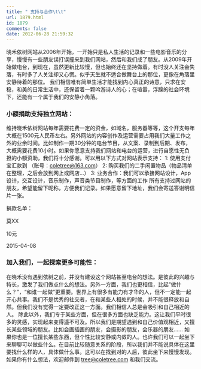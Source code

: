 ```yaml
---
title: " 支持与合作\t\t"
url: 1879.html
id: 1879
comments: false
date: 2012-06-28 21:59:32
---
```


晓禾依树网站从2006年开始，一开始只是私人生活的记录和一些电影音乐的分享，慢慢有一些朋友误打误撞来到我们网站，然后和我们成了朋友。从2009年开始做电台，到现在，虽然更新比较慢，但也始终还在坚持做着。有时没人关注会失落，有时多了人关注却又心慌。似乎天生就不适合做舞台上的那位，更像在角落里安静待着的那位。 我们相信唯有简单生活才能找到内心真正的诗意，只求在安稳，和美的日常生活中，还保留着一颗吟游诗人的心；在喧嚣，浮躁的社会环境下，还能有一个属于我们的安静小角落。

### **小额捐助支持独立网站：**

维持晓禾依树网站每年需要花费一定的资金，如域名，服务器等等，这个开支每年大概在1500元人民币左右。另外网站的内容创作及运营需要占用我们大量工作之外的业余时间。比如制作一期30分钟的电台节目，从文案、录制到后期、发布，大概需要花费10小时。如果你愿意支持我们网站和电台的运营，进行自愿性无负担的小额资助，我们将十分感谢。可以用以下方式对网站表示支持： 1: 使用支付宝汇款到 （账号：coletree@163.com） 2: 购买我们的二手闲置物品（物品清单在整理，之后会放到网上或网店...） 3: 业务合作：我们可以承接网站设计，App设计，交互设计，音乐制作，声音类节目制作，等方面的工作 所有支持过网站的朋友，希望能留下昵称，方便我们记录。如果愿意留下地址，我们会寄送答谢明信片一张。

捐款名单：

莫XX

10元

2015-04-08

  

### **加入我们，一起探索更多可能性：**

在晓禾没有遇到依树之前，并没有建设这个网站甚至电台的想法。是彼此的兴趣与特长，激发了我们做点什么的想法。另外一方面，我们也更相信，比起“做什么？”，“和谁一起做”更重要。世界上有很多有能力有才华的人，但不一定能一起开心共事。我们不是优秀的社交者，在和某些人相处的时候，并不能很释放和自然。但我们没有觉得一定要改正这一方面。我们相信人总是会吸引和自己相近的人。 除此以外，我们专于某些方面，但在很多方面也缺乏能力。这让我们平时很多的灵感，实现起来变得遥不可及。所以我们是期望遇到和自己价值观相近，又擅长某些领域的朋友。比如会画插画的朋友，会摄影的朋友，会乐器的朋友...... 如果你也是一位擅长某些东西，但个性比较安静或内敛的人。也许我们可以一起坐下来聊聊可以做些什么。在目前比较随意关系的阶段，所以我们并不能说具体在这里要找什么样的人，具体做什么事。这可以在找到对的人后，彼此坐下来慢慢发现。 如果你有什么想法，欢迎邮件到 tree@coletree.com 和我们交流。